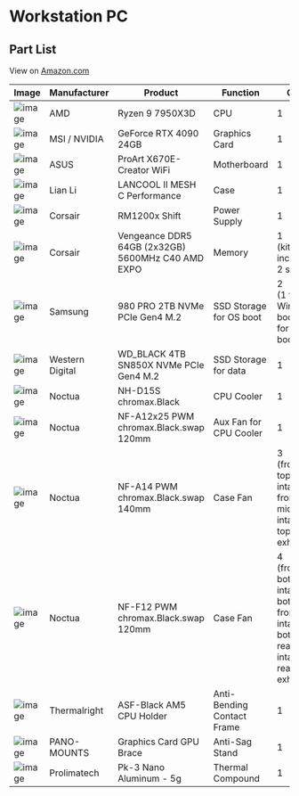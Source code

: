 # Workstation PC

## Part List

View on [Amazon.com](https://www.amazon.com/hz/wishlist/ls/2VGFDNAYOAE9Z?viewType=list)

| Image | Manufacturer | Product | Function | QTY | Links |
|---|---|---|---|---|---|
| ![image](https://user-images.githubusercontent.com/41975478/228749807-730def05-ac82-4259-978c-2526a7cdc52f.png) | AMD | Ryzen 9 7950X3D | CPU | 1 |  |
| ![image](https://user-images.githubusercontent.com/41975478/228749766-53dd1cdf-c7e1-4476-990c-760fa64e506f.png) | MSI / NVIDIA | GeForce RTX 4090 24GB | Graphics Card | 1 |  |
| ![image](https://user-images.githubusercontent.com/41975478/228749741-3452b18d-c349-4582-90fa-ea430b4bb28c.png) | ASUS | ProArt X670E-Creator WiFi | Motherboard | 1 |  |
| ![image](https://user-images.githubusercontent.com/41975478/228749702-56e5bf88-18da-474c-9f86-1f1b0814810f.png) | Lian Li | LANCOOL II MESH C Performance | Case | 1 |  |
| ![image](https://user-images.githubusercontent.com/41975478/228749659-cf4a9c74-724d-46a6-8bca-cb13ccd2baef.png) | Corsair | RM1200x Shift | Power Supply | 1 |  |
| ![image](https://user-images.githubusercontent.com/41975478/228749621-b0c21957-c304-47ec-9a40-a3d5fec6717d.png) | Corsair | Vengeance DDR5 64GB (2x32GB) 5600MHz C40 AMD EXPO | Memory | 1<br>(kit includes 2 sticks) |  |
| ![image](https://user-images.githubusercontent.com/41975478/228749588-e7c4ad23-d5a6-4b8a-9ad2-18fc43ba71d3.png) | Samsung | 980 PRO 2TB NVMe PCIe Gen4 M.2 | SSD Storage for OS boot | 2<br>(1 for Windows boot, 1 for Linux boot) |  |
| ![image](https://user-images.githubusercontent.com/41975478/228749551-0504556c-fb51-4fd4-b329-2052d374c11c.png) | Western Digital | WD_BLACK 4TB SN850X NVMe PCIe Gen4 M.2 | SSD Storage for data | 1 |  |
| ![image](https://user-images.githubusercontent.com/41975478/228748609-8139ccc7-03eb-4d2c-a9fd-f0f0ce455aac.png) | Noctua | NH-D15S chromax.Black | CPU Cooler | 1 |  |
| ![image](https://user-images.githubusercontent.com/41975478/228749375-f744601b-27ab-4be7-b58a-0db7b6c641f2.png) | Noctua | NF-A12x25 PWM chromax.Black.swap 120mm | Aux Fan for CPU Cooler | 1 |  |
| ![image](https://user-images.githubusercontent.com/41975478/228749406-1c434329-701e-4c39-bdfb-948c260941b5.png) | Noctua | NF-A14 PWM chromax.Black.swap 140mm | Case Fan | 3<br>(front-top intake, front-middle intake, top-rear exhaust |  |
| ![image](https://user-images.githubusercontent.com/41975478/228749425-f7e1b58a-1701-448b-83f7-a175847080d9.png) | Noctua | NF-F12 PWM chromax.Black.swap 120mm | Case Fan | 4<br>(front-bottom intake, bottom-front intake, bottom-rear intake, rear exhaust) |  |
| ![image](https://user-images.githubusercontent.com/41975478/228748748-d5aed7c4-ed1a-4ec2-adaa-43b0dbfe3c81.png) | Thermalright | ASF-Black AM5 CPU Holder | Anti-Bending Contact Frame | 1 |  |
| ![image](https://user-images.githubusercontent.com/41975478/228749220-1e1b0f01-05ba-47bd-a600-cb1cb043d557.png) | PANO-MOUNTS | Graphics Card GPU Brace | Anti-Sag Stand | 1 |  |
| ![image](https://user-images.githubusercontent.com/41975478/228749467-bdbf1850-53ff-49eb-8de1-9a7b16b9f4b8.png) | Prolimatech | Pk-3 Nano Aluminum - 5g | Thermal Compound | 1 |  |
